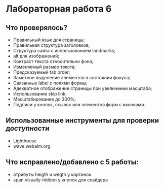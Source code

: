 # Лабораторная работа 6
## Что проверялось?
* Правильный язык для страницы;
* Правильная структура заголовков;
* Структура сайта с использованием landmarks;
* alt для изображений;
* Контраст текста относительно фона;
* Изменяемый размер текста;
* Предсказуемый tab order;
* Заметное выделение элементов в состоянии фокуса;
* Связанные label с полями формы;
* Адекватное отображение страницы при увеличении масштаба;
* Использование skip link;
* Масштабирование до 300%;
* Подписи у кнопок, ссылок или элементов форм с иконками.
## Использованные инструменты для проверки *доступности*
* Lighthouse 
* wave.webaim.org
## Что исправлено/добавлено с 5 работы:
* атрибуты heigth и wegth у картинок
* span.visually-hidden у кнопок для слайдера
